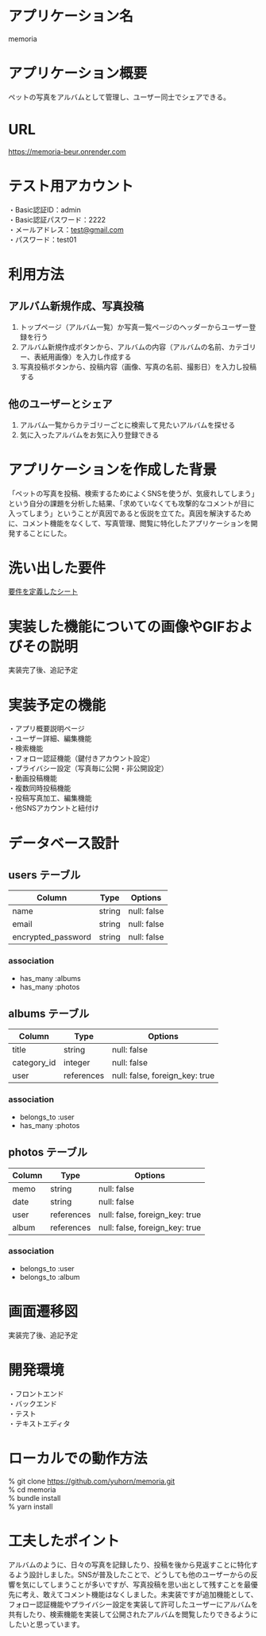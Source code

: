 # アプリケーション名
memoria

# アプリケーション概要
ペットの写真をアルバムとして管理し、ユーザー同士でシェアできる。

# URL
https://memoria-beur.onrender.com

# テスト用アカウント
・Basic認証ID：admin  
・Basic認証パスワード：2222  
・メールアドレス：test@gmail.com  
・パスワード：test01

# 利用方法
## アルバム新規作成、写真投稿
1. トップページ（アルバム一覧）か写真一覧ページのヘッダーからユーザー登録を行う  
2. アルバム新規作成ボタンから、アルバムの内容（アルバムの名前、カテゴリー、表紙用画像）を入力し作成する  
3. 写真投稿ボタンから、投稿内容（画像、写真の名前、撮影日）を入力し投稿する
## 他のユーザーとシェア
1. アルバム一覧からカテゴリーごとに検索して見たいアルバムを探せる  
2. 気に入ったアルバムをお気に入り登録できる


# アプリケーションを作成した背景
「ペットの写真を投稿、検索するためによくSNSを使うが、気疲れしてしまう」という自分の課題を分析した結果、「求めていなくても攻撃的なコメントが目に入ってしまう」ということが真因であると仮説を立てた。真因を解決するために、コメント機能をなくして、写真管理、閲覧に特化したアプリケーションを開発することにした。

# 洗い出した要件
[要件を定義したシート](https://docs.google.com/spreadsheets/d/1Rn-wsXG9RAg9qc5za1HGb_ddaZGurIh74zXct1C4tjE/edit?usp=sharing)

# 実装した機能についての画像やGIFおよびその説明
実装完了後、追記予定

# 実装予定の機能
・アプリ概要説明ページ  
・ユーザー詳細、編集機能  
・検索機能  
・フォロー認証機能（鍵付きアカウント設定）  
・プライバシー設定（写真毎に公開・非公開設定）  
・動画投稿機能  
・複数同時投稿機能  
・投稿写真加工、編集機能  
・他SNSアカウントと紐付け

# データベース設計
## users テーブル
| Column             | Type   | Options     |
| ------------------ | ------ | ----------- |
| name               | string | null: false |
| email              | string | null: false |
| encrypted_password | string | null: false |

### association
- has_many :albums
- has_many :photos

## albums テーブル
| Column      | Type       | Options                        |
| ----------- | ---------- | ------------------------------ |
| title       | string     | null: false                    |
| category_id | integer    | null: false                    |
| user        | references | null: false, foreign_key: true |

### association
- belongs_to :user
- has_many :photos

## photos テーブル
| Column | Type       | Options                        |
| ------ | ---------- | ------------------------------ |
| memo   | string     | null: false                    |
| date   | string     | null: false                    |
| user   | references | null: false, foreign_key: true |
| album  | references | null: false, foreign_key: true |

### association
- belongs_to :user
- belongs_to :album
#
# 画面遷移図
実装完了後、追記予定

# 開発環境
・フロントエンド  
・バックエンド  
・テスト  
・テキストエディタ  

# ローカルでの動作方法
% git clone https://github.com/yuhorn/memoria.git  
% cd memoria  
% bundle install  
% yarn install

# 工夫したポイント
アルバムのように、日々の写真を記録したり、投稿を後から見返すことに特化するよう設計しました。SNSが普及したことで、どうしても他のユーザーからの反響を気にしてしまうことが多いですが、写真投稿を思い出として残すことを最優先に考え、敢えてコメント機能はなくしました。未実装ですが追加機能として、フォロー認証機能やプライバシー設定を実装して許可したユーザーにアルバムを共有したり、検索機能を実装して公開されたアルバムを閲覧したりできるようにしたいと思っています。